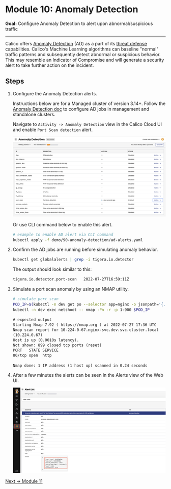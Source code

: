 # Module 10: Anomaly Detection

**Goal:** Configure Anomaly Detection to alert upon abnormal/suspicious traffic

---

Calico offers [Anomaly Detection](https://docs.tigera.io/threat/security-anomalies) (AD) as a part of its [threat defense](https://docs.tigera.io/threat/) capabilities. Calico's Machine Learning algorithms can baseline "normal" traffic patterns and subsequently detect abnormal or suspicious behavior. This may resemble an Indicator of Compromise and will generate a security alert to take further action on the incident.

## Steps

1. Configure the Anomaly Detection alerts.

    Instructions below are for a Managed cluster of version 3.14+. Follow the [Anomaly Detection doc](https://docs.calicocloud.io/threat/security-anomalies) to configure AD jobs in management and standalone clusters.

    Navigate to `Activity -> Anomaly Detection` view in the Calico Cloud UI and enable `Port Scan detection` alert.

    ![Anomaly Detection configuration](../img/anomaly-detection-config.png)

    Or use CLI command below to enable this alert.

    ```bash
    # example to enable AD alert via CLI command
    kubectl apply -f demo/90-anomaly-detection/ad-alerts.yaml
    ```

2. Confirm the AD jobs are running before simulating anomaly behavior.

    ```bash
    kubectl get globalalerts | grep -i tigera.io.detector 
    ```

    The output should look similar to this:

    ```bash
    tigera.io.detector.port-scan   2022-07-27T16:59:11Z
    ```

3. Simulate a port scan anomaly by using an NMAP utility.

    ```bash
    # simulate port scan
    POD_IP=$(kubectl -n dev get po --selector app=nginx -o jsonpath='{.items[0].status.podIP}')
    kubectl -n dev exec netshoot -- nmap -Pn -r -p 1-900 $POD_IP
    ```

    ```text
    # expected output
    Starting Nmap 7.92 ( https://nmap.org ) at 2022-07-27 17:36 UTC
    Nmap scan report for 10-224-0-67.nginx-svc.dev.svc.cluster.local (10.224.0.67)
    Host is up (0.0010s latency).
    Not shown: 899 closed tcp ports (reset)
    PORT   STATE SERVICE
    80/tcp open  http

    Nmap done: 1 IP address (1 host up) scanned in 0.24 seconds
    ```

4. After a few minutes the alerts can be seen in the Alerts view of the Web UI.

    ![Anomaly Detection alert](../img/anomaly-detection-alert.png)

[Next -> Module 11](../modules/honeypod-threat-detection.md)
